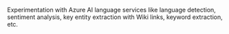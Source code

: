 Experimentation with Azure AI language services like language detection, sentiment analysis, key entity extraction with Wiki links, keyword extraction, etc.
